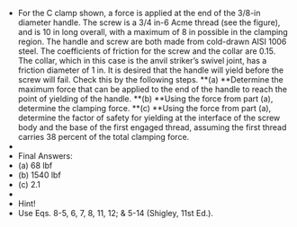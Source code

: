 - For the C clamp shown, a force is applied at the end of the 3/8-in diameter handle. The screw is a 3/4 in-6 Acme thread (see the figure), and is 10 in long overall, with a maximum of 8 in possible in the clamping region. The handle and screw are both made from cold-drawn AISI 1006 steel. The coefficients of friction for the screw and the collar are 0.15. The collar, which in this case is the anvil striker’s swivel joint, has a friction diameter of 1 in. It is desired that the handle will yield before the screw will fail. Check this by the following steps.
  **(a) **Determine the maximum force that can be applied to the end of the handle to reach the point of yielding of the handle.
  **(b) **Using the force from part (a), determine the clamping force.
  **(c) **Using the force from part (a), determine the factor of safety for yielding at the interface of the screw body and the base of the first engaged thread, assuming the first thread carries 38 percent of the total clamping force.
-
- Final Answers:
- (a) 68 lbf
- (b) 1540 lbf
- (c) 2.1
-
- Hint!
- Use Eqs. 8-5, 6, 7, 8, 11, 12; & 5-14 (Shigley, 11st Ed.).